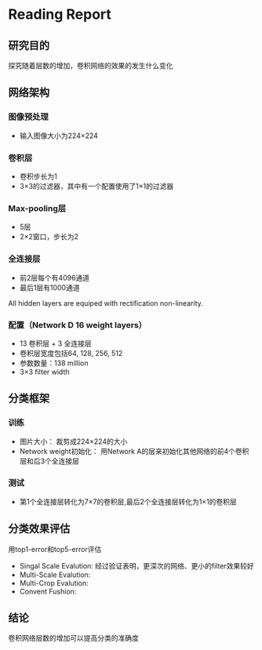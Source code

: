 # Reading Report
## 研究目的 

探究随着层数的增加，卷积网络的效果的发生什么变化

## 网络架构 

### 图像预处理
- 输入图像大小为224×224

### 卷积层

- 卷积步长为1
- 3×3的过滤器，其中有一个配置使用了1×1的过滤器

### Max-pooling层
- 5层
- 2×2窗口，步长为2

### 全连接层

- 前2层每个有4096通道
- 最后1层有1000通道

All hidden layers are equiped with rectification non-linearity.

### 配置（Network D 16 weight layers）
- 13 卷积层 + 3 全连接层
- 卷积层宽度包括64, 128, 256, 512
- 参数数量：138 million
- 3×3 filter width

## 分类框架

### 训练
- 图片大小：
  裁剪成224×224的大小
- Network weight初始化：
  用Network A的层来初始化其他网络的前4个卷积层和后3个全连接层


### 测试
- 第1个全连接层转化为7×7的卷积层,最后2个全连接层转化为1×1的卷积层

## 分类效果评估
用top1-error和top5-error评估

- Singal Scale Evalution:
经过验证表明，更深次的网络、更小的filter效果较好
- Multi-Scale Evalution:
- Multi-Crop Evalution:
- Convent Fushion:

## 结论

卷积网络层数的增加可以提高分类的准确度
